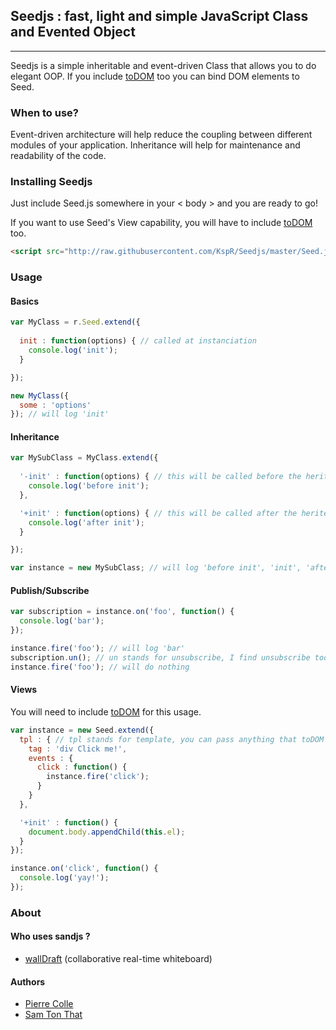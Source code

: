 ## Seedjs : fast, light and simple JavaScript Class and Evented Object
------------------------------------------------------
Seedjs is a simple inheritable and event-driven Class that allows you to do elegant OOP.
If you include [toDOM](https://github.com/KspR/toDOM) too you can bind DOM elements to Seed.

### When to use?
Event-driven architecture will help reduce the coupling between different modules of your application. Inheritance will help for maintenance and readability of the code.

### Installing Seedjs
Just include Seed.js somewhere in your < body > and you are ready to go!

If you want to use Seed's View capability, you will have to include [toDOM](https://github.com/KspR/toDOM) too.

```html
<script src="http://raw.githubusercontent.com/KspR/Seedjs/master/Seed.js"></script>
```

### Usage
#### Basics
```javascript
var MyClass = r.Seed.extend({
  
  init : function(options) { // called at instanciation
    console.log('init');
  }

});

new MyClass({
  some : 'options'
}); // will log 'init'
```

#### Inheritance
```javascript
var MySubClass = MyClass.extend({
  
  '-init' : function(options) { // this will be called before the herited init method
    console.log('before init');
  },

  '+init' : function(options) { // this will be called after the herited init method
    console.log('after init');
  }

});

var instance = new MySubClass; // will log 'before init', 'init', 'after init' 
```

#### Publish/Subscribe
```javascript
var subscription = instance.on('foo', function() {
  console.log('bar');
});

instance.fire('foo'); // will log 'bar'
subscription.un(); // un stands for unsubscribe, I find unsubscribe too hard to type :D!
instance.fire('foo'); // will do nothing
```

#### Views
You will need to include [toDOM](https://github.com/KspR/toDOM) for this usage.
```javascript
var instance = new Seed.extend({
  tpl : { // tpl stands for template, you can pass anything that toDOM can take!
    tag : 'div Click me!',
    events : {
      click : function() {
        instance.fire('click');
      }
    }
  },

  '+init' : function() {
    document.body.appendChild(this.el);
  }
});

instance.on('click', function() {
  console.log('yay!');
});
```

### About

#### Who uses sandjs ?
* [wallDraft](http://walldraft.com) (collaborative real-time whiteboard)

#### Authors 
* [Pierre Colle](https://github.com/piercus)
* [Sam Ton That](https://github.com/KspR)
